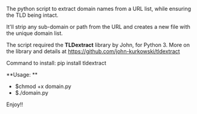 The python script to extract domain names from a URL list, while ensuring the TLD being intact.

It'll strip any sub-domain or path from the URL and creates a new file with the unique domain list.

The script required the **TLDextract** library by John, for Python 3. More on the library and details at https://github.com/john-kurkowski/tldextract

Command to install: pip install tldextract

**Usage: **
- $chmod +x domain.py
- $./domain.py

Enjoy!!
